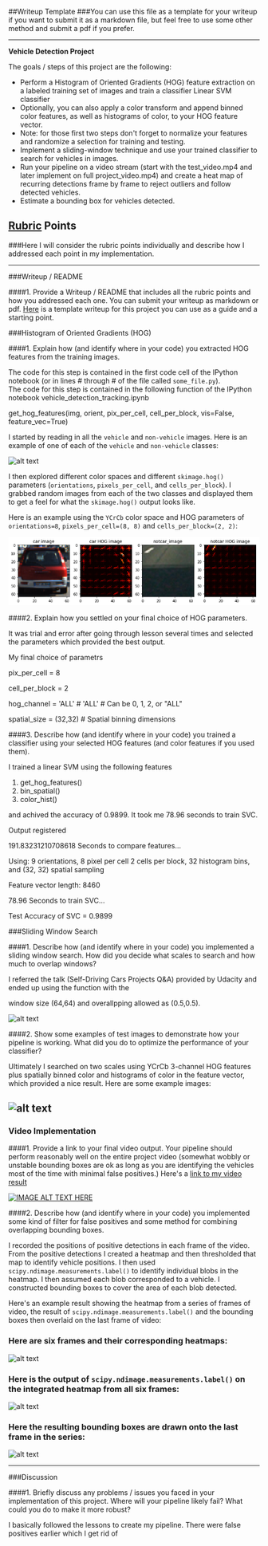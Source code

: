 ##Writeup Template
###You can use this file as a template for your writeup if you want to submit it as a markdown file, but feel free to use some other method and submit a pdf if you prefer.

---

**Vehicle Detection Project**

The goals / steps of this project are the following:

* Perform a Histogram of Oriented Gradients (HOG) feature extraction on a labeled training set of images and train a classifier Linear SVM classifier
* Optionally, you can also apply a color transform and append binned color features, as well as histograms of color, to your HOG feature vector. 
* Note: for those first two steps don't forget to normalize your features and randomize a selection for training and testing.
* Implement a sliding-window technique and use your trained classifier to search for vehicles in images.
* Run your pipeline on a video stream (start with the test_video.mp4 and later implement on full project_video.mp4) and create a heat map of recurring detections frame by frame to reject outliers and follow detected vehicles.
* Estimate a bounding box for vehicles detected.

[//]: # (Image References)
[image1]: ./examples/car_not_car.png
[image2]: ./examples/HOG_example.jpg
[image3]: ./examples/sliding_windows.jpg
[image4]: ./examples/sliding_window.jpg
[image5]: ./examples/bboxes_and_heat.png
[image6]: ./examples/labels_map.png
[image7]: ./examples/output_bboxes.png
[video1]: ./project_video.mp4
[hogFeatureImage]: ./hog_features.png
[testImages]: ./output_images/test_1_6_output.png

## [Rubric](https://review.udacity.com/#!/rubrics/513/view) Points
###Here I will consider the rubric points individually and describe how I addressed each point in my implementation.  

---
###Writeup / README

####1. Provide a Writeup / README that includes all the rubric points and how you addressed each one.  You can submit your writeup as markdown or pdf.  [Here](https://github.com/udacity/CarND-Vehicle-Detection/blob/master/writeup_template.md) is a template writeup for this project you can use as a guide and a starting point.  

###Histogram of Oriented Gradients (HOG)

####1. Explain how (and identify where in your code) you extracted HOG features from the training images.

The code for this step is contained in the first code cell of the IPython notebook (or in lines # through # of the file called `some_file.py`).  
The code for this step is contained in the following function of the IPython notebook vehicle_detection_tracking.ipynb

get_hog_features(img, orient, pix_per_cell, cell_per_block, vis=False, feature_vec=True)

I started by reading in all the `vehicle` and `non-vehicle` images.  Here is an example of one of each of the `vehicle` and `non-vehicle` classes:

![alt text][image1]

I then explored different color spaces and different `skimage.hog()` parameters (`orientations`, `pixels_per_cell`, and `cells_per_block`).  I grabbed random images from each of the two classes and displayed them to get a feel for what the `skimage.hog()` output looks like.

Here is an example using the `YCrCb` color space and HOG parameters of `orientations=8`, `pixels_per_cell=(8, 8)` and `cells_per_block=(2, 2)`:


![Hog Features][hogFeatureImage]


####2. Explain how you settled on your final choice of HOG parameters.

It was trial and error after going through lesson several times and selected the parameters which provided the best output.

My final choice of parametrs 

pix_per_cell = 8

cell_per_block = 2

hog_channel = 'ALL' # 'ALL' # Can be 0, 1, 2, or "ALL"

spatial_size = (32,32)  # Spatial binning dimensions 



####3. Describe how (and identify where in your code) you trained a classifier using your selected HOG features (and color features if you used them).

I trained a linear SVM using the following features

1. get_hog_features()
2. bin_spatial() 
3. color_hist()

and achived the accuracy of 0.9899. It took me 78.96 seconds to train SVC. 

Output registered

191.83231210708618 Seconds to compare features...

Using: 9 orientations, 8 pixel per cell 2 cells per block, 32 histogram bins, and (32, 32) spatial sampling

Feature vector length: 8460

78.96 Seconds to train SVC...

Test Accuracy of SVC =  0.9899


###Sliding Window Search

####1. Describe how (and identify where in your code) you implemented a sliding window search.  How did you decide what scales to search and how much to overlap windows?

I referred the talk (Self-Driving Cars Projects Q&A) provided by Udacity and ended up using the function with the 

window size (64,64) and overallpping allowed as (0.5,0.5).


![alt text][image3]

####2. Show some examples of test images to demonstrate how your pipeline is working.  What did you do to optimize the performance of your classifier?

Ultimately I searched on two scales using YCrCb 3-channel HOG features plus spatially binned color and histograms of color in the feature vector, which provided a nice result.  Here are some example images:

![alt text][image4]
---

### Video Implementation

####1. Provide a link to your final video output.  Your pipeline should perform reasonably well on the entire project video (somewhat wobbly or unstable bounding boxes are ok as long as you are identifying the vehicles most of the time with minimal false positives.)
Here's a [link to my video result](./project_video_out.mp4)

[![IMAGE ALT TEXT HERE](http://img.youtube.com/vi/ZExKvgFvEv4/0.jpg)](http://www.youtube.com/watch?v=ZExKvgFvEv4)


####2. Describe how (and identify where in your code) you implemented some kind of filter for false positives and some method for combining overlapping bounding boxes.

I recorded the positions of positive detections in each frame of the video.  From the positive detections I created a heatmap and then thresholded that map to identify vehicle positions.  I then used `scipy.ndimage.measurements.label()` to identify individual blobs in the heatmap.  I then assumed each blob corresponded to a vehicle.  I constructed bounding boxes to cover the area of each blob detected.  

Here's an example result showing the heatmap from a series of frames of video, the result of `scipy.ndimage.measurements.label()` and the bounding boxes then overlaid on the last frame of video:

### Here are six frames and their corresponding heatmaps:

![alt text][image5]

### Here is the output of `scipy.ndimage.measurements.label()` on the integrated heatmap from all six frames:
![alt text][image6]

### Here the resulting bounding boxes are drawn onto the last frame in the series:
![alt text][image7]



---

###Discussion

####1. Briefly discuss any problems / issues you faced in your implementation of this project.  Where will your pipeline likely fail?  What could you do to make it more robust?

I basically followed the lessons to create my pipeline. There were false positives earlier which I get rid of 
